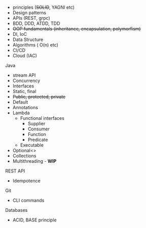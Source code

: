 - principles (~~SOLID~~, YAGNI etc)
- Design patterns
- APIs (REST, grpc)
- BDD, DDD, ATDD, TDD
- ~~OOP fundamentals (inheritance, encapsulation, polymorfism)~~
- DI, IoC
- Data Structure
- Algorithms ( O(n) etc)
- CI/CD
- Cloud (IAC)

Java
- stream API
- Concurrency
- Interfaces
- Static, final
- ~~Public, protected, private~~
- Default
- Annotations
- Lambda
	- Functional interfaces
		- Supplier
		- Consumer
		- Function
		- Predicate
	- Executable
- Optional<>
- Collections
- Multithreading - **WIP**

REST API
- Idempotence

Git
- CLI commands

Databases
- ACID, BASE principle